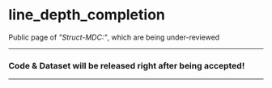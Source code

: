 # line_depth_completion

Public page of *"Struct-MDC:"*, which are being under-reviewed

***
### Code & Dataset will be released right after being accepted!
***
